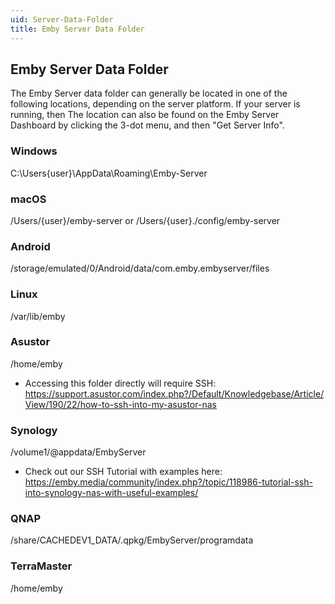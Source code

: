 ```yaml
---
uid: Server-Data-Folder
title: Emby Server Data Folder
---
```


## Emby Server Data Folder

The Emby Server data folder can generally be located in one of the following locations, depending on the server platform. If your server is running, then The location can also be found on the Emby Server Dashboard by clicking the 3-dot menu, and then "Get Server Info".



### Windows
C:\Users\{user}\AppData\Roaming\Emby-Server

### macOS
/Users/{user}/emby-server or /Users/{user}./config/emby-server

### Android
/storage/emulated/0/Android/data/com.emby.embyserver/files

### Linux
/var/lib/emby

### Asustor
/home/emby
  - Accessing this folder directly will require SSH: https://support.asustor.com/index.php?/Default/Knowledgebase/Article/View/190/22/how-to-ssh-into-my-asustor-nas

### Synology
/volume1/@appdata/EmbyServer
 - Check out our SSH Tutorial with examples here: https://emby.media/community/index.php?/topic/118986-tutorial-ssh-into-synology-nas-with-useful-examples/

### QNAP
/share/CACHEDEV1_DATA/.qpkg/EmbyServer/programdata

### TerraMaster
/home/emby
